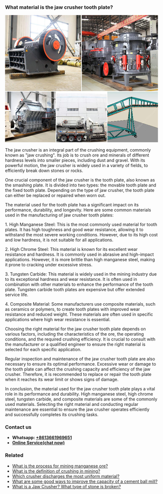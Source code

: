<h3>What material is the jaw crusher tooth plate?</h3><img src='1701744853.jpg' alt=''><p>The jaw crusher is an integral part of the crushing equipment, commonly known as "jaw crushing". Its job is to crush ore and minerals of different hardness levels into smaller pieces, including dust and gravel. With its powerful motion, the jaw crusher is widely used in a variety of fields, to efficiently break down stones or rocks.</p><p>One crucial component of the jaw crusher is the tooth plate, also known as the smashing plate. It is divided into two types: the movable tooth plate and the fixed tooth plate. Depending on the type of jaw crusher, the tooth plate can either be replaced or repaired when worn out.</p><p>The material used for the tooth plate has a significant impact on its performance, durability, and longevity. Here are some common materials used in the manufacturing of jaw crusher tooth plates:</p><p>1. High Manganese Steel: This is the most commonly used material for tooth plates. It has high toughness and good wear resistance, allowing it to withstand the most severe working conditions. However, due to its high cost and low hardness, it is not suitable for all applications.</p><p>2. High Chrome Steel: This material is known for its excellent wear resistance and hardness. It is commonly used in abrasive and high-impact applications. However, it is more brittle than high manganese steel, making it prone to cracking under excessive stress.</p><p>3. Tungsten Carbide: This material is widely used in the mining industry due to its exceptional hardness and wear resistance. It is often used in combination with other materials to enhance the performance of the tooth plate. Tungsten carbide tooth plates are expensive but offer extended service life.</p><p>4. Composite Material: Some manufacturers use composite materials, such as ceramics or polymers, to create tooth plates with improved wear resistance and reduced weight. These materials are often used in specific applications where high wear resistance is essential.</p><p>Choosing the right material for the jaw crusher tooth plate depends on various factors, including the characteristics of the ore, the operating conditions, and the required crushing efficiency. It is crucial to consult with the manufacturer or a qualified engineer to ensure the right material is selected for each specific application.</p><p>Regular inspection and maintenance of the jaw crusher tooth plate are also necessary to ensure its optimal performance. Excessive wear or damage to the tooth plate can affect the crushing capacity and efficiency of the jaw crusher. Therefore, it is recommended to replace or repair the tooth plate when it reaches its wear limit or shows signs of damage.</p><p>In conclusion, the material used for the jaw crusher tooth plate plays a vital role in its performance and durability. High manganese steel, high chrome steel, tungsten carbide, and composite materials are some of the commonly used materials. Selecting the right material and conducting regular maintenance are essential to ensure the jaw crusher operates efficiently and successfully completes its crushing tasks.</p><h3>Contact us</h3><ul><li><strong>Whatsapp:&nbsp;<a href="https://wa.me/8613661969651">+8613661969651</a></strong></li><li><a href="https://swt.shibang-china.com/?git&amp;zhl&amp;What material is the jaw crusher tooth plate"><strong>Online Service(chat now)</strong></a></li></ul><h3>Related</h3><ul><li><a href='What is the process for mining manganese ore.md'>What is the process for mining manganese ore?</a></li><li><a href='What is the definition of crushing in mining.md'>What is the definition of crushing in mining?</a></li><li><a href='Which crusher discharges the most uniform material.md'>Which crusher discharges the most uniform material?</a></li><li><a href='What are some good ways to improve the capacity of a cement ball mill.md'>What are some good ways to improve the capacity of a cement ball mill?</a></li><li><a href='What is a Jaw Crusher What type of stone is broken.md'>What is a Jaw Crusher? What type of stone is broken?</a></li></ul>